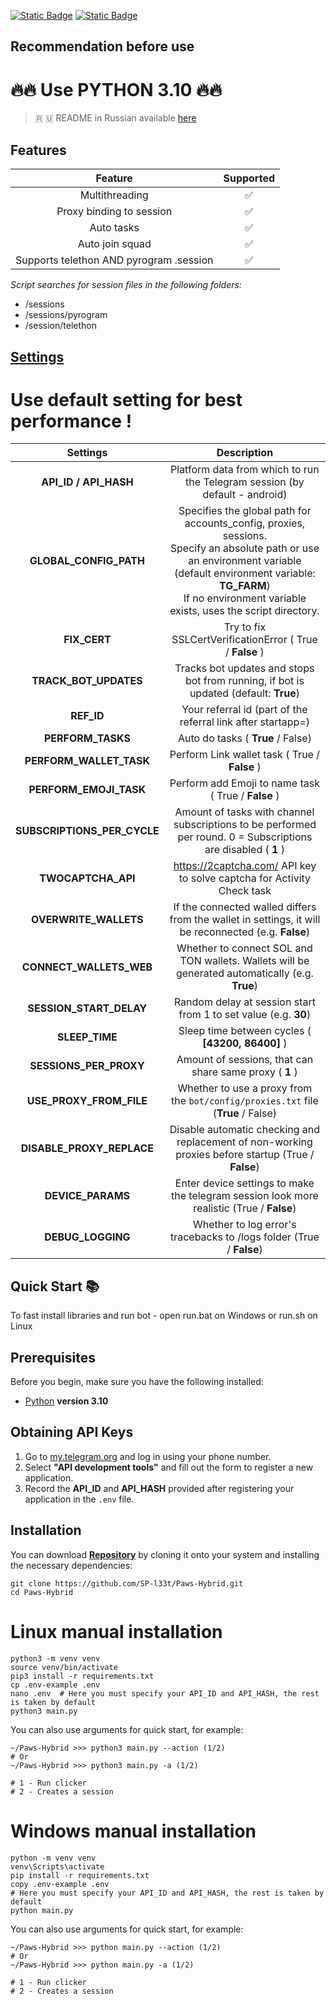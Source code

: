 [![Static Badge](https://img.shields.io/badge/Telegram-Channel-Link?style=for-the-badge&logo=Telegram&logoColor=white&logoSize=auto&color=blue)](https://t.me/+jJhUfsfFCn4zZDk0)      [![Static Badge](https://img.shields.io/badge/Telegram-Bot%20Link-Link?style=for-the-badge&logo=Telegram&logoColor=white&logoSize=auto&color=blue)](https://t.me/PAWSOG_bot/PAWS?startapp=uLnYLVgv)



## Recommendation before use

# 🔥🔥 Use PYTHON 3.10 🔥🔥

> 🇷 🇺 README in Russian available [here](README-RU.md)

## Features  
|                                  Feature                                   | Supported |
|:--------------------------------------------------------------------------:|:---------:|
|                               Multithreading                               |     ✅     |
|                          Proxy binding to session                          |     ✅     |
|                                 Auto tasks                                 |     ✅     |
|                              Auto join squad                               |     ✅     |
|                  Supports telethon AND pyrogram .session                   |     ✅     |

_Script searches for session files in the following folders:_
* /sessions
* /sessions/pyrogram
* /session/telethon


## [Settings](https://github.com/SP-l33t/Paws-Hybrid/tree/main/.env-example)

# Use default setting for best performance !
|          Settings           |                                                                                                                  Description                                                                                                                  |
|:---------------------------:|:---------------------------------------------------------------------------------------------------------------------------------------------------------------------------------------------------------------------------------------------:|
|    **API_ID / API_HASH**    |                                                                                  Platform data from which to run the Telegram session (by default - android)                                                                                  |
|   **GLOBAL_CONFIG_PATH**    | Specifies the global path for accounts_config, proxies, sessions. <br/>Specify an absolute path or use an environment variable (default environment variable: **TG_FARM**) <br/>If no environment variable exists, uses the script directory. |
|        **FIX_CERT**         |                                                                                           Try to fix  SSLCertVerificationError ( True / **False** )                                                                                           |
|    **TRACK_BOT_UPDATES**    |                                                                             Tracks bot updates and stops bot from running, if bot is updated (default: **True**)                                                                              |
|         **REF_ID**          |                                                                                         Your referral id (part of the referral link after startapp=)                                                                                          |
|      **PERFORM_TASKS**      |                                                                                                       Auto do tasks ( **True** / False)                                                                                                       |
|   **PERFORM_WALLET_TASK**   |                                                                                                 Perform Link wallet task ( True / **False** )                                                                                                 |
|   **PERFORM_EMOJI_TASK**    |                                                                                              Perform add Emoji to name task ( True / **False** )                                                                                              |
| **SUBSCRIPTIONS_PER_CYCLE** |                                                                Amount of tasks with channel subscriptions to be performed per round. 0 = Subscriptions are disabled ( **1** )                                                                 |
|     **TWOCAPTCHA_API**      |                                                                                    https://2captcha.com/ API key to solve captcha for Activity Check task                                                                                     |
|    **OVERWRITE_WALLETS**    |                                                                     If the connected walled differs from the wallet in settings, it will be reconnected (e.g. **False**)                                                                      |
|   **CONNECT_WALLETS_WEB**   |                                                                        Whether to connect SOL and TON wallets. Wallets will be generated automatically (e.g. **True**)                                                                        |
|   **SESSION_START_DELAY**   |                                                                                        Random delay at session start from 1 to set value (e.g. **30**)                                                                                        |
|       **SLEEP_TIME**        |                                                                                               Sleep time between cycles ( **[43200, 86400]** )                                                                                                |
|   **SESSIONS_PER_PROXY**    |                                                                                            Amount of sessions, that can share same proxy ( **1** )                                                                                            |
|   **USE_PROXY_FROM_FILE**   |                                                                               Whether to use a proxy from the `bot/config/proxies.txt` file (**True** / False)                                                                                |
|  **DISABLE_PROXY_REPLACE**  |                                                                      Disable automatic checking and replacement of non-working proxies before startup (True / **False**)                                                                      |
|      **DEVICE_PARAMS**      |                                                                          Enter device settings to make the telegram session look more realistic  (True / **False**)                                                                           |
|      **DEBUG_LOGGING**      |                                                                                     Whether to log error's tracebacks to /logs folder (True / **False**)                                                                                      |

## Quick Start 📚

To fast install libraries and run bot - open run.bat on Windows or run.sh on Linux

## Prerequisites
Before you begin, make sure you have the following installed:
- [Python](https://www.python.org/downloads/) **version 3.10**

## Obtaining API Keys
1. Go to [my.telegram.org](https://my.telegram.org) and log in using your phone number.
2. Select **"API development tools"** and fill out the form to register a new application.
3. Record the **API_ID** and **API_HASH** provided after registering your application in the `.env` file.

## Installation
You can download [**Repository**](https://github.com/SP-l33t/Paws-Hybrid) by cloning it onto your system and installing the necessary dependencies:
```shell
git clone https://github.com/SP-l33t/Paws-Hybrid.git
cd Paws-Hybrid
```

# Linux manual installation
```shell
python3 -m venv venv
source venv/bin/activate
pip3 install -r requirements.txt
cp .env-example .env
nano .env  # Here you must specify your API_ID and API_HASH, the rest is taken by default
python3 main.py
```

You can also use arguments for quick start, for example:
```shell
~/Paws-Hybrid >>> python3 main.py --action (1/2)
# Or
~/Paws-Hybrid >>> python3 main.py -a (1/2)

# 1 - Run clicker
# 2 - Creates a session
```

# Windows manual installation
```shell
python -m venv venv
venv\Scripts\activate
pip install -r requirements.txt
copy .env-example .env
# Here you must specify your API_ID and API_HASH, the rest is taken by default
python main.py
```

You can also use arguments for quick start, for example:
```shell
~/Paws-Hybrid >>> python main.py --action (1/2)
# Or
~/Paws-Hybrid >>> python main.py -a (1/2)

# 1 - Run clicker
# 2 - Creates a session
```
